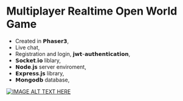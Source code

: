 # Multiplayer Realtime Open World Game

* Created in 𝗣𝗵𝗮𝘀𝗲𝗿𝟯,
* Live chat,
* Registration and login, 𝗷𝘄𝘁-𝗮𝘂𝘁𝗵𝗲𝗻𝘁𝗶𝗰𝗮𝘁𝗶𝗼𝗻,
* 𝗦𝗼𝗰𝗸𝗲𝘁.𝗶𝗼 liblary,
* 𝗡𝗼𝗱𝗲.𝗷𝘀 server enviroment,
* 𝗘𝘅𝗽𝗿𝗲𝘀𝘀.𝗷𝘀 library,
* 𝗠𝗼𝗻𝗴𝗼𝗱𝗯 database,

[![IMAGE ALT TEXT HERE](https://img.youtube.com/vi/ACy5xnGE3ok/0.jpg)](https://www.youtube.com/watch?v=ACy5xnGE3ok)
